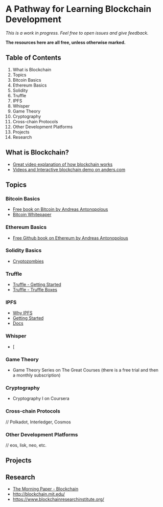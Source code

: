 # A Pathway for Learning Blockchain Development

*This is a work in progress. Feel free to open issues and give feedback.*

**The resources here are all free, unless otherwise marked.**

## Table of Contents

1. What is Blockchain
1. Topics
  1. Bitcoin Basics
  1. Ethereum Basics
  1. Solidity
  1. Truffle
  1. IPFS
  1. Whisper
  1. Game Theory
  1. Cryptography
  1. Cross-chain Protocols
  1. Other Development Platforms
1. Projects
1. Research

## What is Blockchain?

* [Great video explanation of how blockchain works](https://www.youtube.com/watch?v=bBC-nXj3Ng4)
* [Videos and Interactive blockchain demo on anders.com](https://anders.com/blockchain/)

## Topics

### Bitcoin Basics

* [Free book on Bitcoin by Andreas Antonopolous](https://github.com/bitcoinbook/bitcoinbook)
* [Bitcoin Whitepaper](https://bitcoin.org/bitcoin.pdf)

### Ethereum Basics

* [Free Github book on Ethereum by Andreas Antonopolous](https://github.com/ethereumbook/ethereumbook)

### Solidity Basics

* [Cryptozombies](https://cryptozombies.io/)

### Truffle

* [Truffle - Getting Started](https://www.truffleframework.com/docs/truffle/overview)
* [Truffle - Truffle Boxes](https://www.truffleframework.com/tutorials)

### IPFS

* [Why IPFS](https://ipfs.io/#why)
* [Getting Started](https://docs.ipfs.io/introduction/install/)
* [Docs](https://docs.ipfs.io/)

### Whisper

* [

### Game Theory

* Game Theory Series on The Great Courses (there is a free trial and then a monthly subscription)

### Cryptography

* Cryptography I on Coursera

### Cross-chain Protocols

// Polkadot, Interledger, Cosmos

### Other Development Platforms

// eos, lisk, neo, etc.

## Projects

## Research

* [The Morning Paper - Blockchain](https://blog.acolyer.org/?s=blockchain)
* http://blockchain.mit.edu/
* https://www.blockchainresearchinstitute.org/
